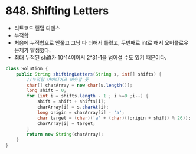 # 848. Shifting Letters
* 리트코드 랜덤 디펜스
* 누적합
* 처음에 누적합으로 안풀고 그냥 다 더해서 틀렸고, 두번째로 int로 해서 오버플로우 문제가 발생했다.
* 최대 누적된 shift가 10^14이어서 2^31-1을 넘어설 수도 있기 때문이다.
```java
class Solution {
    public String shiftingLetters(String s, int[] shifts) {
        //누적합 아이디어와 비슷할 듯
        char[] charArray = new char[s.length()];
        long shift = 0;
        for (int i = shifts.length - 1 ; i >=0 ;i--) {
            shift = shift + shifts[i];
            charArray[i] = s.charAt(i);
            long origin = charArray[i] - 'a';
            char target = (char)('a' + (char)((origin + shift) % 26));
            charArray[i] = target;
        }
        return new String(charArray);
    }
}
```
